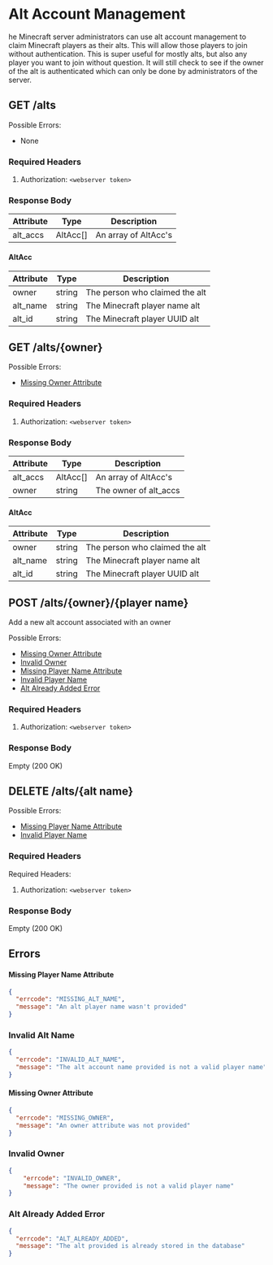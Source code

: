# Alt Account Management
he Minecraft server administrators can use alt account management to claim Minecraft players
as their alts. This will allow those players to join without authentication. This is super
useful for mostly alts, but also any player you want to join without question. It will still
check to see if the owner of the alt is authenticated which can only be done by administrators
of the server.

## GET /alts
Possible Errors:
 * None

### Required Headers
 1. Authorization: `<webserver token>` 

### Response Body
| Attribute | Type     | Description           |
|-----------|----------|-----------------------|
| alt_accs  | AltAcc[] | An array of AltAcc's  |

#### AltAcc
| Attribute | Type   | Description                    |
|-----------|--------|--------------------------------|
| owner     | string | The person who claimed the alt |
| alt_name  | string | The Minecraft player name alt  |
| alt_id    | string | The Minecraft player UUID alt  |



## GET /alts/{owner}
Possible Errors:
 * [Missing Owner Attribute](#Missing-Owner-Attribute)

### Required Headers
 1. Authorization: `<webserver token>` 

### Response Body
| Attribute | Type     | Description           |
|-----------|----------|-----------------------|
| alt_accs  | AltAcc[] | An array of AltAcc's  |
| owner     | string   | The owner of alt_accs | 

#### AltAcc
| Attribute | Type   | Description                    |
|-----------|--------|--------------------------------|
| owner     | string | The person who claimed the alt |
| alt_name  | string | The Minecraft player name alt  |
| alt_id    | string | The Minecraft player UUID alt  |



## POST /alts/{owner}/{player name}
Add a new alt account associated with an owner

Possible Errors:
 * [Missing Owner Attribute](#Missing-Owner-Attribute)
 * [Invalid Owner](#Invalid-Owner)
 * [Missing Player Name Attribute](#Missing-Player-Name-Attribute)
 * [Invalid Player Name](#Invalid-Alt-Name)
 * [Alt Already Added Error](#Alt-Already-Added-Error)

### Required Headers
 1. Authorization: `<webserver token>` 

### Response Body
Empty (200 OK)



## DELETE /alts/{alt name}
Possible Errors:
 * [Missing Player Name Attribute](#Missing-Player-Name-Attribute)
 * [Invalid Player Name](#Invalid-Alt-Name)

### Required Headers
Required Headers:
 1. Authorization: `<webserver token>` 

### Response Body
Empty (200 OK)

## Errors

#### Missing Player Name Attribute
```json
{
  "errcode": "MISSING_ALT_NAME",
  "message": "An alt player name wasn't provided"
}
```

### Invalid Alt Name
```json
{
  "errcode": "INVALID_ALT_NAME",
  "message": "The alt account name provided is not a valid player name"
}
```

#### Missing Owner Attribute
```json
{
  "errcode": "MISSING_OWNER",
  "message": "An owner attribute was not provided"
}
```

### Invalid Owner
```json
{
	"errcode": "INVALID_OWNER",
	"message": "The owner provided is not a valid player name"
}
```

### Alt Already Added Error
```json
{
  "errcode": "ALT_ALREADY_ADDED",
  "message": "The alt provided is already stored in the database"
}
```
